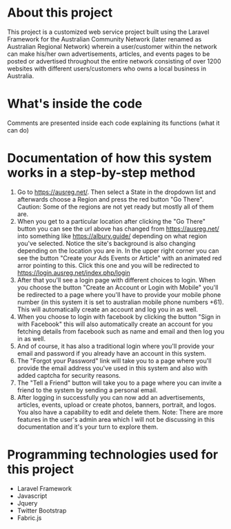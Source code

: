 # About this project
This project is a customized web service project built using the Laravel Framework for the Australian Community Network (later renamed as Australian Regional Network) wherein a user/customer within the network can make his/her own advertisements, articles, and events pages to be posted or advertised throughout the entire network consisting of over 1200 websites with different users/customers who owns a local business in Australia.

# What's inside the code
Comments are presented inside each code explaining its functions (what it can do)

# Documentation of how this system works in a step-by-step method
1. Go to https://ausreg.net/. Then select a State in the dropdown list and afterwards choose a Region and press the red button "Go There". Caution: Some of the regions are not yet ready but mostly all of them are. 
2. When you get to a particular location after clicking the "Go There" button you can see the url above has changed from https://ausreg.net/ into something like https://albury.guide/ depending on what region you've selected. Notice the site's background is also changing depending on the location you are in. In the upper right corner you can see the button "Create your Ads Events or Article" with an animated red arror pointing to this. Click this one and you will be redirected to https://login.ausreg.net/index.php/login
3. After that you'll see a login page with different choices to login. When you choose the button "Create an Account or Login with Mobile" you'll be redirected to a page where you'll have to provide your mobile phone number (in this system it is set to australian mobile phone numbers +61). This will automatically create an account and log you in as well.
4. When you choose to login with facebook by clicking the button "Sign in with Facebook" this will also automatically create an account for you fetching details from facebook such as name and email and then log you in as well.
5. And of course, it has also a traditional login where you'll provide your email and password if you already have an account in this system. 
6. The "Forgot your Password" link will take you to a page where you'll provide the email address you've used in this system and also with added captcha for security reasons.
7. The "Tell a Friend" button will take you to a page where you can invite a friend to the system by sending a personal email. 
8. After logging in successfully you can now add an advertisements, articles, events, upload or create photos, banners, portrait, and logos. You also have a capability to edit and  delete them. Note: There are more features in the user's admin area which I will not be discussing in this documentation and it's your turn to explore them.

# Programming technologies used for this project

* Laravel Framework
* Javascript
* Jquery
* Twitter Bootstrap
* Fabric.js
